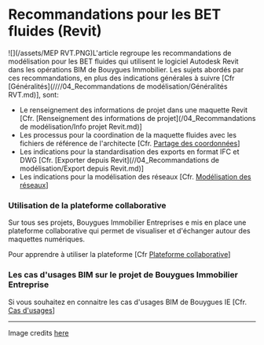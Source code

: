 # Recommandations pour les BET fluides \(Revit\)

![](/assets/MEP RVT.PNG)L'article regroupe les recommandations de modélisation pour les BET fluides qui utilisent le logiciel Autodesk Revit dans les opérations BIM de Bouygues Immobilier. Les sujets abordés par ces recommandations, en plus des indications générales à suivre \[Cfr [Généralités](////04_Recommandations de modélisation/Généralités RVT.md)\], sont:

* Le renseignement des informations de projet dans une maquette Revit \[Cfr. [Renseignement des informations de projet](/04_Recommandations de modélisation/Info projet Revit.md)\]
* Les processus pour la coordination de la maquette fluides avec les fichiers de référence de l'architecte \[Cfr. [Partage des coordonnées](/04_Recommandations-de-modelisation/BET-RVT-Partage-des-coordonnees.md)\]
* Les indications pour la standardisation des exports en format IFC et DWG \[Cfr. [Exporter depuis Revit](//04_Recommandations de modélisation/Export depuis Revit.md)\]
* Les indications pour la modélisation des réseaux \[Cfr. [Modélisation des réseaux](/04_Recommandations-de-modelisation/04_BET-Fluides-Revit/MEP_Modelisation-des-reseaux.md)\]

### Utilisation de la plateforme collaborative

Sur tous ses projets, Bouygues Immobilier Entreprises e mis en place une plateforme collaborative qui permet de visualiser et d'échanger autour des maquettes numériques.

Pour apprendre à utiliser la plateforme \[Cfr [Plateforme collaborative](/02_PlateformeBIM/README.md)\]

### Les cas d'usages BIM sur le projet de Bouygues Immobilier Entreprise

Si vous souhaitez en connaitre les cas d'usages BIM de Bouygues IE \[Cfr. [Cas d'usages](/03_CasUsages/README.md)\]

---

Image credits [here ](/Credit.md)

